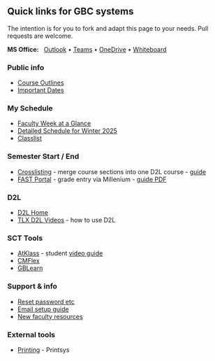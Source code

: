 ## Quick links for GBC systems
The intention is for you to fork and adapt this page to your needs. Pull requests are welcome.

**MS Office:** &nbsp;
[Outlook](https://outlook.office.com/) • 
[Teams](https://teams.microsoft.com/v2/) •
[OneDrive](https://georgebrowncollege-my.sharepoint.com/) •
[Whiteboard](https://app.whiteboard.microsoft.com/)


### Public info
- [Course Outlines](https://www.georgebrown.ca/programs/course-outlines)
- [Important Dates](https://www.georgebrown.ca/current-students/important-dates?term=27246&category=131)

### My Schedule
- [Faculty Week at a Glance](https://facultyservices.georgebrown.ca/FacultySelfService/ssb/facultyWeekAtAGlance#!/)
- [Detailed Schedule for Winter 2025](https://facultyservices.georgebrown.ca/FacultySelfService/ssb/facultyDetailSchedule#!/202402/)
- [Classlist](https://student.georgebrown.ca/StudentSelfService/ssb/classListApp/classListPage)

### Semester Start / End
- [Crosslisting](https://extensibility.georgebrown.ca/BannerExtensibility/customPage/page/gbcD2LCrossListing) - 
  merge course sections into one D2L course -
  [guide](https://georgebrowncollege.h5p.com/content/1292036322071606988) 
- [FAST Portal](https://fast.georgebrown.ca/FASTPORTAL/) - 
  grade entry via Millenium - 
  [guide PDF](https://stuview.georgebrown.ca/misc/Millennium_Grade_Entry.pdf)


### D2L
- [D2L Home](https://learn.georgebrown.ca)
- [TLX D2L Videos](https://www.georgebrown.ca/teaching-and-learning-exchange/educational-technology/d2l-brightspace/faculty/brightspace-training) - how to use D2L


### SCT Tools 
- [AtKlass](https://app.atklass.com) - 
  student [video guide](https://vimeo.com/1007464748)
- [CMFlex](https://ccet.cmflex.ca/)
- [GBLearn](https://my.gblearn.com/)

### Support & info
- [Reset password etc](http://service.georgebrown.ca/)
- [Email setup guide](https://www.georgebrown.ca/current-students/websites-apps-and-technical-support/student-email-support)
- [New faculty resources]()

### External tools
- [Printing](https://gb-staff.printsys.net/en-CA/store) - Printsys







